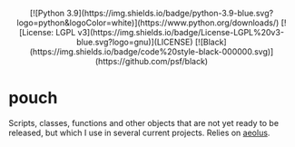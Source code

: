 <p align="center">
[![Python 3.9](https://img.shields.io/badge/python-3.9-blue.svg?logo=python&logoColor=white)](https://www.python.org/downloads/) [![License: LGPL v3](https://img.shields.io/badge/License-LGPL%20v3-blue.svg?logo=gnu)](LICENSE) [![Black](https://img.shields.io/badge/code%20style-black-000000.svg)](https://github.com/psf/black)
</p>

# pouch
Scripts, classes, functions and other objects that are not yet ready to be released, but which I use in several current projects. Relies on [aeolus](https://github.com/exoclim/aeolus).
